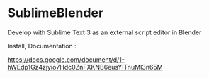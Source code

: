 SublimeBlender
==============

Develop with Sublime Text 3 as an external script editor in Blender

Install, Documentation :

https://docs.google.com/document/d/1-hWEdp1Gz4zjyio7Hdc0ZnFXKNB6eusYITnuMI3n65M
